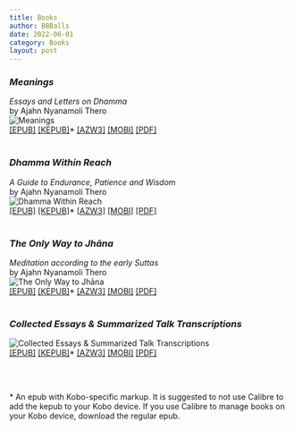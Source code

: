 ```yaml
---
title: Books
author: BBBalls
date: 2022-06-01
category: Books
layout: post
---
```


### *Meanings*
*Essays and Letters on Dhamma*\
by Ajahn Nyanamoli Thero\
![Meanings](/hillside_hermitage_archive/images/meanings_small.jpg)\
<a href="/hillside_hermitage_archive/books/Meanings-Bhikkhu_Ninoslav_Nanamoli.epub" target="_blank">[EPUB]</a>
<a href="/hillside_hermitage_archive/books/Meanings-Bhikkhu_Ninoslav_Nanamoli.kepub.epub" target="_blank">[KEPUB]</a>\*
<a href="/hillside_hermitage_archive/books/Meanings-Bhikkhu_Ninoslav_Nanamoli.azw3" target="_blank">[AZW3]</a>
<a href="/hillside_hermitage_archive/books/Meanings-Bhikkhu_Ninoslav_Nanamoli.mobi" target="_blank">[MOBI]</a>
<a href="/hillside_hermitage_archive/books/Meanings-Bhikkhu_Ninoslav_Nanamoli.pdf" target="_blank">[PDF]</a>
<br>
<br>

### *Dhamma Within Reach*
*A Guide to Endurance, Patience and Wisdom*\
by Ajahn Nyanamoli Thero\
![Dhamma Within Reach](/hillside_hermitage_archive/images/dhamma_within_reach_small.jpg)\
<a href="/hillside_hermitage_archive/books/Dhamma_Within_Reach-Ajahn_Nyanamoli_Thero.epub" target="_blank">[EPUB]</a>
<a href="/hillside_hermitage_archive/books/Dhamma_Within_Reach-Ajahn_Nyanamoli_Thero.kepub.epub" target="_blank">[KEPUB]</a>\*
<a href="/hillside_hermitage_archive/books/Dhamma_Within_Reach-Ajahn_Nyanamoli_Thero.azw3" target="_blank">[AZW3]</a>
<a href="/hillside_hermitage_archive/books/Dhamma_Within_Reach-Ajahn_Nyanamoli_Thero.mobi" target="_blank">[MOBI]</a>
<a href="/hillside_hermitage_archive/books/Dhamma_Within_Reach-Ajahn_Nyanamoli_Thero.pdf" target="_blank">[PDF]</a>
<br>
<br>

### *The Only Way to Jhāna*
*Meditation according to the early Suttas*\
by Ajahn Nyanamoli Thero\
![The Only Way to Jhāna](/hillside_hermitage_archive/images/Only_Way_To_Jhana_Nyanamoli_Thero_cover_small.jpg)\
<a href="/hillside_hermitage_archive/books/Only_Way_To_Jhana_Nyanamoli_Thero.epub" target="_blank">[EPUB]</a>
<a href="/hillside_hermitage_archive/books/Only_Way_To_Jhana_Nyanamoli_Thero.kepub.epub" target="_blank">[KEPUB]</a>\*
<a href="/hillside_hermitage_archive/books/Only_Way_To_Jhana_Nyanamoli_Thero.azw3" target="_blank">[AZW3]</a>
<a href="/hillside_hermitage_archive/books/Only_Way_To_Jhana_Nyanamoli_Thero.mobi" target="_blank">[MOBI]</a>
<a href="/hillside_hermitage_archive/books/Only_Way_To_Jhana_Nyanamoli_Thero.pdf" target="_blank">[PDF]</a>
<br>
<br>

### *Collected Essays & Summarized Talk Transcriptions*
![Collected Essays & Summarized Talk Transcriptions](/hillside_hermitage_archive/images/cover_2_collected_essays_and_transcriptions_HH_small.jpg)\
<a href="/hillside_hermitage_archive/books/HH_collected_essays_and_transcriptions.epub" target="_blank">[EPUB]</a>
<a href="/hillside_hermitage_archive/books/HH_collected_essays_and_transcriptions.kepub.epub" target="_blank">[KEPUB]</a>\*
<a href="/hillside_hermitage_archive/books/HH_collected_essays_and_transcriptions.azw3" target="_blank">[AZW3]</a>
<a href="/hillside_hermitage_archive/books/HH_collected_essays_and_transcriptions.mobi" target="_blank">[MOBI]</a>
<a href="/hillside_hermitage_archive/books/HH_collected_essays_and_transcriptions.pdf" target="_blank">[PDF]</a></p>
<br>
<br>

\* An epub with Kobo-specific markup. It is suggested to not use Calibre to add the kepub to your Kobo device. If you use Calibre to manage books on your Kobo device, download the regular epub.
